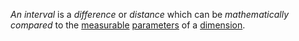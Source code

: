 *An interval* is a *difference* or *distance* which can be *mathematically compared* to the [measurable](https://github.com/gcassel/Modular-Organization-Terminology/blob/master/terms/measurable.md) [parameters](https://github.com/gcassel/Modular-Organization-Terminology/blob/master/terms/parameter.md) of a [dimension](https://github.com/gcassel/Modular-Organization-Terminology/blob/master/terms/dimension.md).
